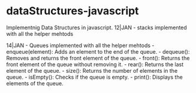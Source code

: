 # dataStructures-javascript
Implementnig Data Structures in javascript.
12|JAN - stacks implemented with all the helper mehtods

14|JAN - Queues implemented with all the helper mehtods 
               - enqueue(element): Adds an element to the end of the queue.
               - dequeue(): Removes and returns the front element of the queue.
               - front(): Returns the front element of the queue without removing it.
               - rear(): Returns the last element of the queue.
               -  size(): Returns the number of elements in the queue.
               - isEmpty(): Checks if the queue is empty.
               -  print(): Displays the elements of the queue.



